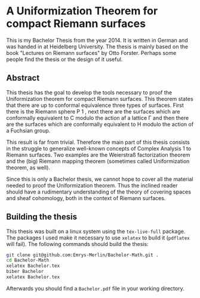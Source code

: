 A Uniformization Theorem for compact Riemann surfaces
=====================================================

This is my Bachelor Thesis from the year 2014. It is written in German
and was handed in at Heidelberg University. The thesis is mainly based
on the book "Lectures on Riemann surfaces" by Otto Forster. Perhaps
some people find the thesis or the design of it useful.

Abstract
--------
This thesis has the goal to develop the tools necessary to proof the Uniformization theorem for compact Riemann surfaces. This theorem states that there are up to conformal
equivalence three types of surfaces. First there is the Riemann sphere P 1 , next there are
the surfaces which are conformally equivalent to C modulo the action af a lattice Γ and
then there are the surfaces which are conformally equivalent to H modulo the action of a
Fuchsian group.

This result is far from trivial. Therefore the main part of this thesis consists in the struggle
to generalize well-known concepts of Complex Analysis 1 to Riemann surfaces. Two examples are the Weierstraß factorization theorem and the (big) Riemann mapping theorem
(sometimes called Uniformization theorem, as well).

Since this is only a Bachelor thesis, we cannot hope to cover all the material needed to
proof the Uniformization theorem. Thus the inclined reader should have a rudimentary
understanding of the theory of covering spaces and sheaf cohomology, both in the context
of Riemann surfaces.

Building the thesis
-------------------

This thesis was built on a linux system using the `tex-live-full` package. The packages I used make it necessary to use `xelatex` to build it (`pdflatex` will fail). The following commands should build the thesis:
```bash
git clone git@github.com:Emrys-Merlin/Bachelor-Math.git .
cd Bachelor-Math
xelatex Bachelor.tex
biber Bachelor
xelatex Bachelor.tex
```
Afterwards you should find a `Bachelor.pdf` file in your working directory.

